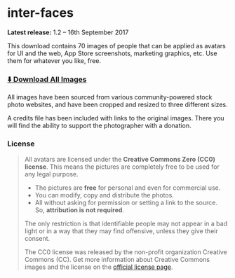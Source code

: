 # inter-faces

**Latest release:** 1.2 – 16th September 2017

This download contains 70 images of people that can be applied as avatars for UI and the web, App Store screenshots, marketing graphics, etc. Use them for whatever you like, free.


### <a href="https://github.com/cjdowner/interfaces/archive/master.zip">⬇️ Download All Images</a>


All images have been sourced from various community-powered stock photo websites, and have been cropped and resized to three different sizes.

A credits file has been included with links to the original images. There you will find the ability to support the photographer with a donation.

### License

>All avatars are licensed under the **Creative Commons Zero (CC0) license**. This means the pictures are completely free to be used for any legal purpose.
>
>- The pictures are **free** for personal and even for commercial use.
>- You can modify, copy and distribute the photos.
>- All without asking for permission or setting a link to the source. So, **attribution is not required**.
>
>The only restriction is that identifiable people may not appear in a bad light or in a way that they may find offensive, unless they give their consent.
>
>The CC0 license was released by the non-profit organization Creative Commons (CC). Get more information about Creative Commons images and the license on the [official license page](https://creativecommons.org/publicdomain/zero/1.0/).

